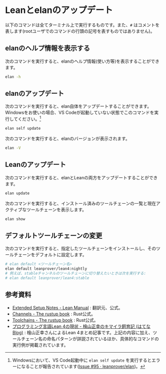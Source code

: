 # Leanとelanのアップデート

以下のコマンドは全てターミナル上で実行するものです。また、``#`` はコメントを表します(rootユーザでのコマンドの行頭の記号を表すものではありません)。

## elanのヘルプ情報を表示する

次のコマンドを実行すると、elanのヘルプ情報(使い方等)を表示することができます。

```sh
elan -h
```

## elanのアップデート

次のコマンドを実行すると、elan自体をアップデートすることができます。Windowsをお使いの場合、VS Codeが起動していない状態でこのコマンドを実行してください。[^1]

```sh
elan self update
```

次のコマンドを実行すると、elanのバージョンが表示されます。

```sh
elan -V
```

## Leanのアップデート

次のコマンドを実行すると、elanとLeanの両方をアップデートすることができます。

```sh
elan update
```

次のコマンドを実行すると、インストール済みのツールチェーンの一覧と現在アクティブなツールチェーンを表示します。

```sh
elan show
```

## デフォルトツールチェーンの変更

次のコマンドを実行すると、指定したツールチェーンをインストールし、そのツールチェーンをデフォルトに設定します。

```sh
# elan default <ツールチェーン名>
elan default leanprover/lean4:nightly
# 例えば、stableチャンネルのツールチェーンに切り替えたいときは次を実行する:
# elan default leanprover/lean4:stable
```

## 参考資料

- [Extended Setup Notes - Lean Manual](https://leanprover.github.io/lean4/doc/setup.html) : 翻訳元、公式。
- [Channels - The rustup book](https://rust-lang.github.io/rustup/concepts/channels.html) : Rust公式。
- [Toolchains - The rustup book](https://rust-lang.github.io/rustup/concepts/toolchains.html) : Rust公式。
- [プログラミング言語Lean 4の現状 - 檜山正幸のキマイラ飼育記 (はてなBlog)](https://m-hiyama.hatenablog.com/entry/2022/12/31/183948) : 檜山正幸さんによるLean 4まとめ記事です。上記の内容に加え、ツールチェーン名の命名パターンが詳説されているほか、具体的なコマンドの実行例が掲載されています。

[^1]: Windowsにおいて、VS Code起動中に ``elan self update`` を実行するとエラーになることが報告されています([Issue #95 · leanprover/elan](https://github.com/leanprover/elan/issues/95))。

